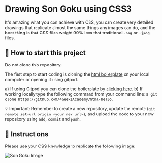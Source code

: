 # Drawing Son Goku using CSS3

It's amazing what you can achieve with CSS, you can create very detailed drawings that replicate almost the same things any images can do, and the best thing is that CSS files weight 90% less that traditional `.png` or `.jpeg` files.

## 🌱  How to start this project

Do not clone this repository.

The first step to start coding is cloning the [html boilerplate](https://github.com/4GeeksAcademy/html-hello) on your local computer or opening it using gitpod.

a) If using Gitpod you can clone the boilerplate by [clicking here](https://github.com/4GeeksAcademy/html-hello).
b) If working locally type the following command from your command line: `$ git clone https://github.com/4GeeksAcademy/html-hello`.

💡 Important: Remember to create a new repository, update the remote (`git remote set-url origin <your new url>`), and upload the code to your new repository using `add`, `commit` and `push`.

## 📝 Instructions

Please use your CSS knowledge to replicate the following image:

![Son Goku Image](https://github.com/breatheco-de/exercise-css-drawing-goku/blob/master/preview.gif?raw=true)
